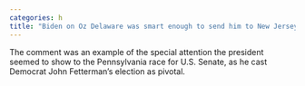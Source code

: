 ```yaml
---
categories: h
title: "Biden on Oz Delaware was smart enough to send him to New Jersey"
---
```

The comment was an example of the special attention the president seemed to show to the Pennsylvania race for U.S. Senate, as he cast Democrat John Fetterman’s election as pivotal.